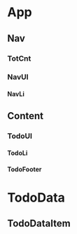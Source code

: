 # App

## Nav

### TotCnt

### NavUl

#### NavLi

## Content

### TodoUl

#### TodoLi

#### TodoFooter


# TodoData

## TodoDataItem
